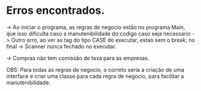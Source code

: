 # Erros encontrados.

-> Ao iniciar o programa, as regras de negocio estão no programa Main, que isso dificulta caso a manutenibilidade do codigo caso seja necessario
-> Outro erro, ao ver as tag do tipo CASE do executar, estao sem o break; no final
-> Scanner nunca fechado no executar.

-> Compras não tem comissão de taxa para as empresas.

OBS: Para todas as regras de negocio, o correto seria a criação de uma interface e criar uma classe para cada regra de negocio, para facilitar a 
    manutenibilidade.
# 
